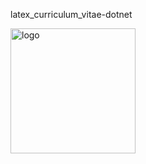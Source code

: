 latex_curriculum_vitae-dotnet

<img src="https://raw.githubusercontent.com/saigkill/latex_curriculum_vitae-dotnet/master/latex_curriculum_vitae/images/default.png" alt="logo" width="200"/>
